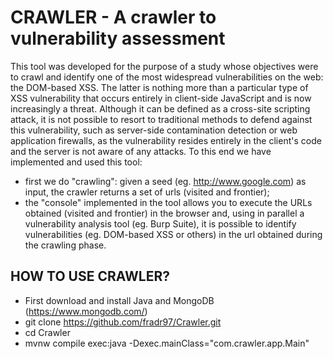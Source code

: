# CRAWLER - A crawler to vulnerability assessment

This tool was developed for the purpose of a study whose objectives were to crawl and identify one of the most widespread vulnerabilities on the web: the DOM-based XSS. The latter is nothing more than a particular type of XSS vulnerability that occurs entirely in client-side JavaScript and is now increasingly a threat. Although it can be defined as a cross-site scripting attack, it is not possible to resort to traditional methods to defend against this vulnerability, such as server-side contamination detection or web application firewalls, as the vulnerability resides entirely in the client's code and the server is not aware of any attacks. To this end we have implemented and used this tool:

- first we do "crawling": given a seed (eg. http://www.google.com) as input, the crawler returns a set of urls (visited and frontier);
- the "console" implemented in the tool allows you to execute the URLs obtained (visited and frontier) in the browser and, using in parallel a vulnerability analysis tool (eg. Burp Suite), it is possible to identify vulnerabilities (eg. DOM-based XSS or others) in the url obtained during the crawling phase.


## HOW TO USE CRAWLER?

- First download and install Java and MongoDB (https://www.mongodb.com/)
- git clone https://github.com/fradr97/Crawler.git
- cd Crawler
- mvnw compile exec:java -Dexec.mainClass="com.crawler.app.Main"